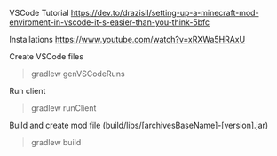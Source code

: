 VSCode Tutorial
https://dev.to/drazisil/setting-up-a-minecraft-mod-enviroment-in-vscode-it-s-easier-than-you-think-5bfc

Installations
https://www.youtube.com/watch?v=xRXWa5HRAxU

Create VSCode files
> gradlew genVSCodeRuns

Run client
> gradlew runClient

Build and create mod file (build/libs/\[archivesBaseName\]-\[version\].jar)
> gradlew build 
